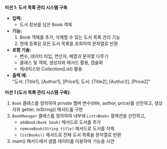 **미션 1: 도서 목록 관리 시스템 구축**
- **입력:**
    - 도서 정보를 담은 Book 객체
- **기능:**
    1. Book 객체를 추가, 삭제할 수 있는 도서 목록 관리 기능
    2. 현재 등록된 모든 도서 목록을 조회하여 문자열로 반환
- **포함 기술:**
    - 변수, 데이터 타입, 연산자, 배열과 문자열 다루기
    - 클래스 및 객체, 생성자와 메서드 활용, 캡슐화
    - 제네릭스와 Collection(List) 활용
- **출력 예:**  
  "도서: [Title1], [Author1], [Price1]; 도서: [Title2], [Author2], [Price2]"


**미션 1 (도서 목록 관리 시스템 구축):**
1. `Book` 클래스를 정의하여 private 멤버 변수(title, author, price)를 선언하고, 생성자와 getter, toString() 메서드를 구현
2. `BookManager` 클래스를 정의하여 내부에 `List<Book>` 컬렉션을 선언하고,
    - `addBook(Book book)` 메서드로 도서를 추가
    - `removeBook(String title)` 메서드로 도서를 삭제
    - `listBooks()` 메서드로 전체 도서 목록을 문자열로 반환
3. main() 메서드에서 샘플 데이터를 이용하여 기능을 시연